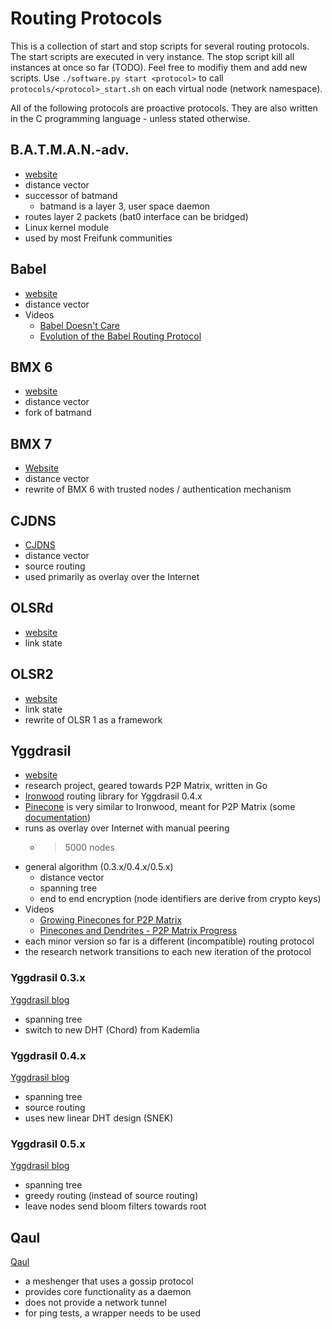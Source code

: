 # Routing Protocols

This is a collection of start and stop scripts for several routing protocols. The start scripts are executed in very instance. The stop script kill all instances at once so far (TODO). Feel free to modifiy them and add new scripts.
Use `./software.py start <protocol>` to call `protocols/<protocol>_start.sh` on each virtual node (network namespace).

All of the following protocols are proactive protocols. They are also written in the C programming language - unless stated otherwise.

## B.A.T.M.A.N.-adv.

- [website](https://www.open-mesh.org/projects/open-mesh/wiki)
- distance vector
- successor of batmand
  - batmand is a layer 3, user space daemon
- routes layer 2 packets (bat0 interface can be bridged)
- Linux kernel module
- used by most Freifunk communities

## Babel

- [website](https://www.irif.fr/~jch/software/babel/)
- distance vector
- Videos
  - [Babel Doesn't Care](https://www.youtube.com/watch?v=1zMDLVln3XM)
  - [Evolution of the Babel Routing Protocol](https://www.youtube.com/watch?v=Mflw4BuksHQ)

## BMX 6

- [website](https://github.com/bmx-routing/bmx6)
- distance vector
- fork of batmand

## BMX 7

- [Website](https://github.com/bmx-routing/bmx7)
- distance vector
- rewrite of BMX 6 with trusted nodes / authentication mechanism

## CJDNS

- [CJDNS](https://github.com/cjdelisle/cjdns)
- distance vector
- source routing
- used primarily as overlay over the Internet

## OLSRd

- [website](https://github.com/OLSR/olsrd)
- link state

## OLSR2

- [website](https://github.com/OLSR/OONF)
- link state
- rewrite of OLSR 1 as a framework

## Yggdrasil

- [website](https://yggdrasil-network.github.io/)
- research project, geared towards P2P Matrix, written in Go
- [Ironwood](https://github.com/Arceliar/ironwood) routing library for Yggdrasil 0.4.x
- [Pinecone](https://github.com/matrix-org/pinecone) is very similar to Ironwood, meant for P2P Matrix (some [documentation](https://github.com/matrix-org/pinecone/wiki))
- runs as overlay over Internet with manual peering
  - >5000 nodes
- general algorithm (0.3.x/0.4.x/0.5.x)
  - distance vector
  - spanning tree
  - end to end encryption (node identifiers are derive from crypto keys)
- Videos
  - [Growing Pinecones for P2P Matrix](https://fosdem.org/2022/schedule/event/matrix_p2p_pinecone/)
  - [Pinecones and Dendrites - P2P Matrix Progress](https://archive.fosdem.org/2021/schedule/event/matrix_pinecones/)
- each minor version so far is a different (incompatible) routing protocol
- the research network transitions to each new iteration of the protocol

### Yggdrasil 0.3.x

[Yggdrasil blog](https://yggdrasil-network.github.io/2018/12/12/announcing-v0-3.html)

- spanning tree
- switch to new DHT (Chord) from Kademlia

### Yggdrasil 0.4.x

[Yggdrasil blog](https://yggdrasil-network.github.io/2021/06/19/preparing-for-v0-4.html)

- spanning tree
- source routing
- uses new linear DHT design (SNEK)

### Yggdrasil 0.5.x

[Yggdrasil blog](https://yggdrasil-network.github.io/2023/10/22/upcoming-v05-release.html)

- spanning tree
- greedy routing (instead of source routing)
- leave nodes send bloom filters towards root

## Qaul

[Qaul](https://github.com/qaul)

- a meshenger that uses a gossip protocol
- provides core functionality as a daemon
- does not provide a network tunnel
- for ping tests, a wrapper needs to be used
